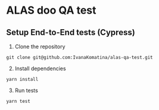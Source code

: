# ALAS doo QA test

## Setup End-to-End tests (Cypress)
1. Clone the repository
```
git clone git@github.com:IvanaKomatina/alas-qa-test.git
```
2. Install dependencies
```
yarn install
```
3. Run tests
```
yarn test
```